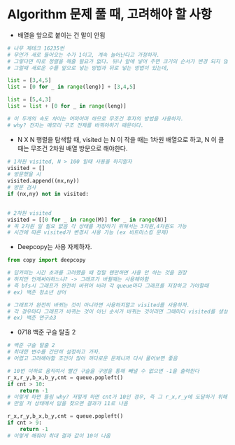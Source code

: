 # Algorithm 문제 풀 때, 고려해야 할 사항

- 배열을 앞으로 붙이는 건 말이 안됨

```python
# 나무 제테크 16235번
# 무언가 새로 들어오는 수가 1이고, 계속 늘어난다고 가정하자.
# 그렇다면 따로 정렬을 해줄 필요가 없다. 뒤나 앞에 넣어 주면 크기의 순서가 변경 되지 않기 때문
# 그럴때 새로운 수를 앞으로 넣는 방법과 뒤로 넣는 방법이 있는데,

list = [3,4,5] 
list = [0 for _ in range(leng)] + [3,4,5]

list = [5,4,3]
list = list + [0 for _ in range(leng)]

# 이 두개의 속도 차이는 어마어마 하므로 무조건 후자의 방법을 사용하자.
# why? 전자는 메모리 구조 전체를 바꿔야하기 때문이다.
```



- N X N 행렬을 탐색할 때, visited 는 N 이 작을 때는 1차원 배열으로 하고, N 이 클 때는 무조건 2차원 배열 방문으로 해야한다.

```python
# 1차원 visited, N > 100 일때 사용을 하지말자
visited = []
# 방문했을 시
visited.append((nx,ny))
# 방문 검사 
if (nx,ny) not in visited:

    
# 2차원 visited
visited = [[0 for _ in range(M)] for _ in range(N)]
# 꼭 2차원 일 필요 없음 각 상태를 저장하기 위해서는 3차원,4차원도 가능
# 시간에 따른 visited가 변경시 사용 가능 (ex 비트마스킹 문제)
```

- Deepcopy는 사용 자제하자.

```python
from copy import deepcopy

# 딥카피는 시간 초과를 고려했을 때 정말 왠만하면 사용 안 하는 것을 권장
# 하지만 언제써야하느냐? -> 그래프가 바뀔때는 사용해야함
# 즉 bfs시 그래프가 완전히 바뀌어 버려 각 queue마다 그래프를 저장하고 가야할때
# ex) 백준 청소년 상어 

# 그래프가 완전히 바뀌는 것이 아니라면 사용하지말고 visited를 사용하자.
# 각 경우마다 그래프가 바뀌는 것이 아닌 순서가 바뀌는 것이라면 그때마다 visited를 생성하여 체크하면 됨
# ex) 백준 연구소3
```

- 0718 백준 구슬 탈출 2

```python
# 백준 구슬 탈출 2
# 최대한 변수를 간단히 설정하고 가자.
# 어렵고 고려해야할 조건이 많아 까다로운 문제니까 다시 풀어보면 좋음

# 10번 이하로 움직여서 빨간 구슬을 구멍을 통해 빼낼 수 없으면 -1을 출력한다
r_x,r_y,b_x,b_y,cnt = queue.popleft()
if cnt > 10:
    return -1
# 이렇게 하면 틀림 why? 저렇게 하면 cnt가 10인 경우, 즉 그 r_x,r_y에 도달하기 위해 10번 움직인 것이므로 이미 실패
# 만일 저 상태에서 답을 찾으면 결과가 11로 나옴 

r_x,r_y,b_x,b_y,cnt = queue.popleft()
if cnt > 9:
    return -1
# 이렇게 해줘야 최대 결과 값이 10이 나옴
```

